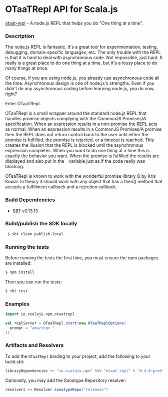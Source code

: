 OTaaTRepl API for Scala.js
================================
[otaat-repl](https://www.npmjs.com/package/otaat-repl) - A node.js REPL that helps you do "One thing at a time".

### Description

The node.js REPL is fantastic. It's a great tool for experimentation, testing, debugging, domain-specific languages, 
etc. The only trouble with the REPL is that it is hard to deal with asynchronous code. Not impossible, just hard. 
It really is a great place to do one thing at a time, but it's a lousy place to do many things at once.

Of course, if you are using node.js, you already use asynchronous code all the time. Asynchronous design is one 
of node.js's strengths. Even if you didn't do any asynchronous coding before learning node.js, you do now, right?

Enter OTaaTRepl.

OTaaTRepl is a small wrapper around the standard node.js REPL that handles promise objects complying with the 
CommonJS Promises/A specification. When an expression results in a non-promise the REPL acts as normal. When an 
expression results in a CommonJS Promises/A promise then the REPL does not return control back to the user until 
either the promise is fulfilled, the promise is rejected, or a timeout is reached. This creates the illusion that 
the REPL is blocked until the asynchronous expression completes. When you want to do one thing at a time this is 
exactly the behavior you want. When the promise is fulfilled the results are displayed and also put in the _ variable 
just as if the code really was blocking.

OTaaTRepl is known to work with the wonderful promise library Q by Kris Kowal. In theory it should work with any 
object that has a then() method that accepts a fulfillment callback and a rejection callback.

### Build Dependencies

* [SBT v0.13.13](http://www.scala-sbt.org/download.html)

### Build/publish the SDK locally

```bash
 $ sbt clean publish-local
```

### Running the tests

Before running the tests the first time, you must ensure the npm packages are installed:

```bash
$ npm install
```

Then you can run the tests:

```bash
$ sbt test
```

### Examples

```scala
import io.scalajs.npm.otaatrepl._

val replServer = OTaaTRepl.start(new OTaaTReplOptions(
  prompt = "amazing> "
))
```

### Artifacts and Resolvers

To add the `OTaaTRepl` binding to your project, add the following to your build.sbt:  

```sbt
libraryDependencies += "io.scalajs.npm" %%% "otaat-repl" % "0.4.0-pre3"
```

Optionally, you may add the Sonatype Repository resolver:

```sbt   
resolvers += Resolver.sonatypeRepo("releases") 
```